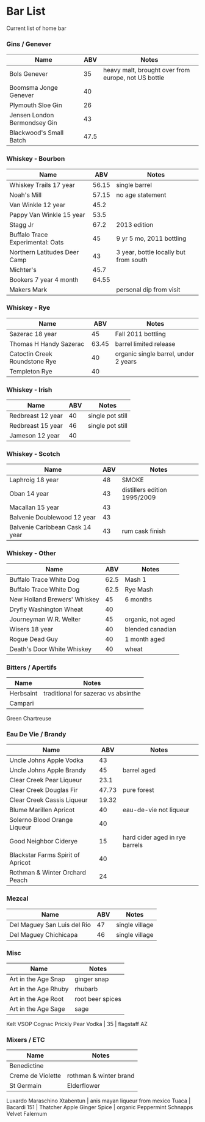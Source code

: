 # Bar List

Current list of home bar

### Gins / Genever

Name | ABV | Notes
--- | --- | ---
Bols Genever | 35 | heavy malt, brought over from europe, not US bottle
Boomsma Jonge Genever | 40 | 
Plymouth Sloe Gin | 26
Jensen London Bermondsey Gin | 43
Blackwood's Small Batch | 47.5

### Whiskey - Bourbon

Name | ABV | Notes
--- | --- | ---
Whiskey Trails 17 year | 56.15 | single barrel
Noah's Mill | 57.15 | no age statement
Van Winkle 12 year | 45.2 |
Pappy Van Winkle 15 year | 53.5 |
Stagg Jr | 67.2 | 2013 edition
Buffalo Trace Experimental: Oats | 45 | 9 yr 5 mo, 2011 bottling
Northern Latitudes Deer Camp | 43 | 3 year, bottle locally but from south
Michter's | 45.7 |
Bookers 7 year 4 month | 64.55
Makers Mark | | personal dip from visit

### Whiskey - Rye

Name | ABV | Notes
--- | --- | ---
Sazerac 18 year | 45 | Fall 2011 bottling
Thomas H Handy Sazerac | 63.45 | barrel limited release
Catoctin Creek Roundstone Rye | 40 | organic single barrel, under 2 years
Templeton Rye | 40

### Whiskey - Irish

Name | ABV | Notes
--- | --- | ---
Redbreast 12 year | 40 | single pot still
Redbreast 15 year | 46 | single pot still
Jameson 12 year | 40 |

### Whiskey - Scotch

Name | ABV | Notes
--- | --- | ---
Laphroig 18 year | 48 | SMOKE
Oban 14 year | 43 | distillers edition 1995/2009
Macallan 15 year | 43 | 
Balvenie Doublewood 12 year | 43 |
Balvenie Caribbean Cask 14 year | 43 | rum cask finish

### Whiskey - Other

Name | ABV | Notes
--- | --- | ---
Buffalo Trace White Dog | 62.5 | Mash 1
Buffalo Trace White Dog | 62.5 | Rye Mash
New Holland Brewers' Whiskey | 45 | 6 months
Dryfly Washington Wheat | 40 | 
Journeyman W.R. Welter | 45 | organic, not aged
Wisers 18 year | 40 | blended canadian
Rogue Dead Guy | 40 | 1 month aged
Death's Door White Whiskey | 40 | wheat

### Bitters / Apertifs

Name | Notes
--- | ---
Herbsaint | traditional for sazerac vs absinthe
Campari |
Green Chartreuse 

### Eau De Vie / Brandy

Name | ABV | Notes
--- | --- | ---
Uncle Johns Apple Vodka | 43 | 
Uncle Johns Apple Brandy | 45 | barrel aged
Clear Creek Pear Liqueur | 23.1
Clear Creek Douglas Fir | 47.73 | pure forest
Clear Creek Cassis Liqueur | 19.32
Blume Marillen Apricot | 40 | eau-de-vie not liqueur
Solerno Blood Orange Liqueur | 40 |
Good Neighbor Ciderye | 15 | hard cider aged in rye barrels
Blackstar Farms Spirit of Apricot | 40 
Rothman & Winter Orchard Peach | 24

### Mezcal

Name | ABV | Notes
--- | --- | ---
Del Maguey San Luis del Rio | 47 | single village
Del Maguey Chichicapa | 46 | single village

### Misc

Name | Notes
--- | ---
Art in the Age Snap | ginger snap
Art in the Age Rhuby | rhubarb
Art in the Age Root | root beer spices
Art in the Age Sage | sage
Kelt VSOP Cognac
Prickly Pear Vodka | 35 | flagstaff AZ

### Mixers / ETC

Name | Notes
--- | ---
Benedictine |
Creme de Violette | rothman & winter brand
St Germain | Elderflower
Luxardo Maraschino 
Xtabentun | anis mayan liqueur from mexico
Tuaca |
Bacardi 151 |
Thatcher Apple Ginger Spice | organic
Peppermint Schnapps
Velvet Falernum
